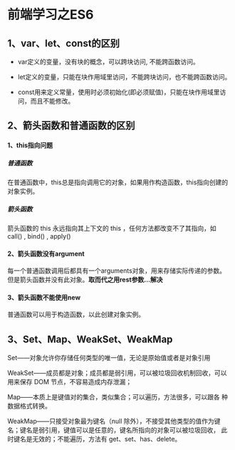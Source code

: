# 前端学习之ES6

## 1、var、let、const的区别

* var定义的变量，没有块的概念，可以跨块访问, 不能跨函数访问。

* let定义的变量，只能在块作用域里访问，不能跨块访问，也不能跨函数访问。

* const用来定义常量，使用时必须初始化(即必须赋值)，只能在块作用域里访问，而且不能修改。

## 2、箭头函数和普通函数的区别

#### 1、this指向问题

##### 普通函数

在普通函数中，this总是指向调用它的对象，如果用作构造函数，this指向创建的对象实例。

##### 箭头函数

箭头函数的 this 永远指向其上下文的 this ，任何方法都改变不了其指向，如 call() , bind() , apply()

#### 2、箭头函数没有argument

每一个普通函数调用后都具有一个arguments对象，用来存储实际传递的参数。但是箭头函数并没有此对象。**取而代之用rest参数…解决**

#### 3、箭头函数不能使用new

普通函数可以用于构造函数，以此创建对象实例。

## 3、Set、Map、WeakSet、WeakMap

Set——对象允许你存储任何类型的唯一值，无论是原始值或者是对象引用 

WeakSet——成员都是对象；成员都是弱引用，可以被垃圾回收机制回收，可以 用来保存 DOM 节点，不容易造成内存泄漏；

Map——本质上是键值对的集合，类似集合；可以遍历，方法很多，可以跟各 种数据格式转换。 

WeakMap——只接受对象最为键名（null 除外），不接受其他类型的值作为键 名；键名是弱引用，键值可以是任意的，键名所指向的对象可以被垃圾回收， 此时键名是无效的；不能遍历，方法有 get、set、has、delete。